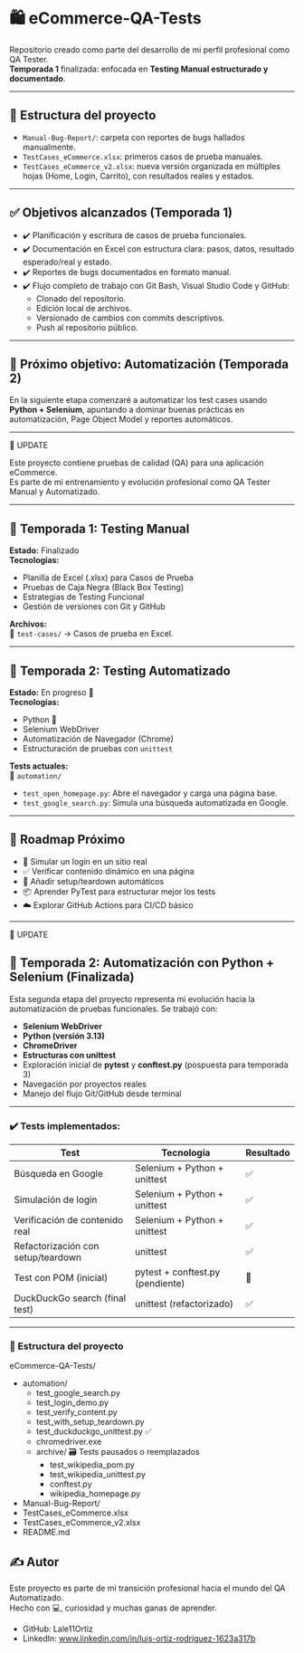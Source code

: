 # 🛍️ eCommerce-QA-Tests

Repositorio creado como parte del desarrollo de mi perfil profesional como QA Tester.  
**Temporada 1** finalizada: enfocada en **Testing Manual estructurado y documentado**.

---

## 📁 Estructura del proyecto

- `Manual-Bug-Report/`: carpeta con reportes de bugs hallados manualmente.
- `TestCases_eCommerce.xlsx`: primeros casos de prueba manuales.
- `TestCases_eCommerce_v2.xlsx`: nueva versión organizada en múltiples hojas (Home, Login, Carrito), con resultados reales y estados.

---

## ✅ Objetivos alcanzados (Temporada 1)

- ✔️ Planificación y escritura de casos de prueba funcionales.
- ✔️ Documentación en Excel con estructura clara: pasos, datos, resultado esperado/real y estado.
- ✔️ Reportes de bugs documentados en formato manual.
- ✔️ Flujo completo de trabajo con Git Bash, Visual Studio Code y GitHub:
  - Clonado del repositorio.
  - Edición local de archivos.
  - Versionado de cambios con commits descriptivos.
  - Push al repositorio público.
  
---

## 🚀 Próximo objetivo: Automatización (Temporada 2)

En la siguiente etapa comenzaré a automatizar los test cases usando **Python + Selenium**, apuntando a dominar buenas prácticas en automatización, Page Object Model y reportes automáticos.

---

🔗 UPDATE

Este proyecto contiene pruebas de calidad (QA) para una aplicación eCommerce.  
Es parte de mi entrenamiento y evolución profesional como QA Tester Manual y Automatizado.

---

## 🧪 Temporada 1: Testing Manual

**Estado:** Finalizado  
**Tecnologías:**  
- Planilla de Excel (.xlsx) para Casos de Prueba
- Pruebas de Caja Negra (Black Box Testing)
- Estrategias de Testing Funcional
- Gestión de versiones con Git y GitHub

**Archivos:**  
📁 `test-cases/` → Casos de prueba en Excel.

---

## 🤖 Temporada 2: Testing Automatizado

**Estado:** En progreso 🚧  
**Tecnologías:**  
- Python 🐍  
- Selenium WebDriver  
- Automatización de Navegador (Chrome)  
- Estructuración de pruebas con `unittest`

**Tests actuales:**  
📁 `automation/`  
- `test_open_homepage.py`: Abre el navegador y carga una página base.  
- `test_google_search.py`: Simula una búsqueda automatizada en Google.

---

## 🚀 Roadmap Próximo

- 🔐 Simular un login en un sitio real
- ✅ Verificar contenido dinámico en una página
- 🔄 Añadir setup/teardown automáticos
- 📦 Aprender PyTest para estructurar mejor los tests
- ☁️ Explorar GitHub Actions para CI/CD básico

---

🔗 UPDATE

## 🧪 Temporada 2: Automatización con Python + Selenium (Finalizada)

Esta segunda etapa del proyecto representa mi evolución hacia la automatización de pruebas funcionales. Se trabajó con:

- **Selenium WebDriver**
- **Python (versión 3.13)**
- **ChromeDriver**
- **Estructuras con unittest**
- Exploración inicial de **pytest** y **conftest.py** (pospuesta para temporada 3)
- Navegación por proyectos reales
- Manejo del flujo Git/GitHub desde terminal

---

### ✔️ Tests implementados:
| Test                            | Tecnología     | Resultado |
|---------------------------------|----------------|-----------|
| Búsqueda en Google              | Selenium + Python + unittest | ✅ |
| Simulación de login             | Selenium + Python + unittest | ✅ |
| Verificación de contenido real  | Selenium + Python + unittest | ✅ |
| Refactorización con setup/teardown | unittest | ✅ |
| Test con POM (inicial)          | pytest + conftest.py (pendiente) | 🔄 |
| DuckDuckGo search (final test)  | unittest (refactorizado) | ✅ |

---

### 📂 Estructura del proyecto

eCommerce-QA-Tests/
- automation/
    - test_google_search.py
    - test_login_demo.py
    - test_verify_content.py
    - test_with_setup_teardown.py
    - test_duckduckgo_unittest.py ✅
    - chromedriver.exe
    - archive/   🗃️ Tests pausados o reemplazados
        - test_wikipedia_pom.py
        - test_wikipedia_unittest.py
        - conftest.py
        - wikipedia_homepage.py
 - Manual-Bug-Report/
 - TestCases_eCommerce.xlsx
 - TestCases_eCommerce_v2.xlsx
 - README.md

## ✍️ Autor

Este proyecto es parte de mi transición profesional hacia el mundo del QA Automatizado.  
Hecho con 💻, curiosidad y muchas ganas de aprender.

- GitHub: Lale11Ortiz
- LinkedIn: www.linkedin.com/in/luis-ortiz-rodriguez-1623a317b